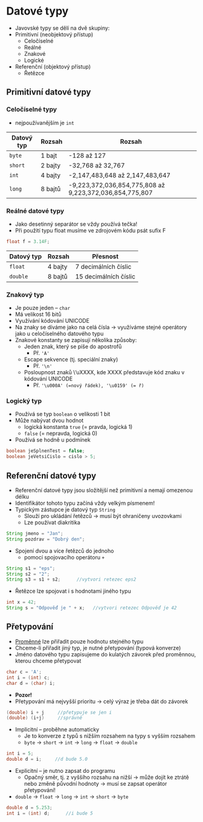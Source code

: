 # Datové typy

- Javovské typy se dělí na dvě skupiny:
-  Primitivní (neobjektový přístup)
	- Celočíselné
	- Reálné
	- Znakové
	- Logické
- Referenční (objektový přístup)
	- Řetězce

## Primitivní datové typy

### Celočíselné typy

- nejpoužívanějším je `int`

| Datový typ | Rozsah  | Rozsah                                                  |
| ---------- | ------- | ------------------------------------------------------- |
| `byte`     | 1 bajt  | -128 až 127                                             |
| `short`    | 2 bajty | -32,768 až 32,767                                       |
| `int`      | 4 bajty | -2,147,483,648 až 2,147,483,647                         |
| `long`     | 8 bajtů | -9,223,372,036,854,775,808 až 9,223,372,036,854,775,807 |

### Reálné datové typy

- Jako desetinný separátor se vždy používá tečka!
- Při použití typu float musíme ve zdrojovém kódu psát sufix F
```java
float f = 3.14F;
```

| Datový typ | Rozsah  | Přesnost              |
| ---------- | ------- | --------------------- |
| `float`    | 4 bajty | 7 decimálních číslic  |
| `double`   | 8 bajtů | 15 decimálních číslic |

### Znakový typ

- Je pouze jeden – `char`
- Má velikost 16 bitů
- Využívání kódování UNICODE
- Na znaky se díváme jako na celá čísla → využíváme stejné operátory jako u celočíselného datového typu
- Znakové konstanty se zapisují několika způsoby:
	- Jeden znak, který se píše do apostrofů
		- Př. `'A'`
	- Escape sekvence (tj. speciální znaky)
		- Př. `'\n'`
	- Posloupnost znaků \‘uXXXX, kde XXXX představuje kód znaku v kódování UNICODE
		- Př. `'\u000A' (=nový řádek), '\u0159' (= ř)`

### Logický typ

- Používá se typ `boolean` o velikosti 1 bit
- Může nabývat dvou hodnot
	- logická konstanta `true` (= pravda, logická 1)
	- `false` (= nepravda, logická 0)
- Používá se hodně u podmínek
```java
boolean jeSplnenTest = false;
boolean jeVetsiCislo = cislo > 5;
```

## Referenční datové typy

- Referenční datové typy jsou složitější než primitivní a nemají omezenou délku
- Identifikátor tohoto typu začíná vždy velkým písmenem!
- Typickým zástupce je datový typ `String`
	- Slouží pro ukládání řetězců → musí být ohraničeny uvozovkami
	- Lze používat diakritika
```java
String jmeno = "Jan";
String pozdrav = "Dobrý den";
```

- Spojení dvou a více řetězců do jednoho
	- pomocí spojovacího operátoru `+`
```java
String s1 = "eps";
String s2 = "2";
String s3 = s1 + s2;      //vytvori retezec eps2
```

- Řetězce lze spojovat i s hodnotami jiného typu
```java
int x = 42;
String s = "Odpověď je " + x;   //vytvori retezec Odpověď je 42
```

## Přetypování

- [Proměnné](Proměnné.md) lze přiřadit pouze hodnotu stejného typu
- Chceme-li přiřadit jiný typ, je nutné přetypování (typová konverze)
- Jméno datového typu zapisujeme do kulatých závorek před proměnnou, kterou chceme přetypovat
```java
char c = 'A';
int i = (int) c;
char d = (char) i;
```

- **Pozor!**
- Přetypování má nejvyšší prioritu → celý výraz je třeba dát do závorek
```java
(double) i + j     //přetypuje se jen i
(double) (i+j)     //správně
```

- Implicitní – proběhne automaticky
	- Je to konverze z typů s nižším rozsahem na typy s vyšším rozsahem
	- `byte` → `short` → `int` → `long` → `float` → `double`
```java
int i = 5;
double d = i;     //d bude 5.0
```

- Explicitní – je nutno zapsat do programu
	- Opačný směr, tj. z vyššího rozsahu na nižší → může dojít ke ztrátě nebo změně původní hodnoty → musí se zapsat operátor přetypování!
- `double` → `float` → `long` → `int` → `short` → `byte`
```java
double d = 5.253;
int i = (int) d;      //i bude 5
```
